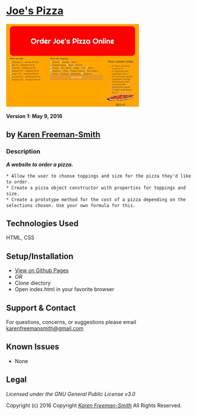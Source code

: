# [Joe's Pizza](http://karenfreemansmith.github.io/pizza)
![project screenshot](/img/screenshot.jpg)

__Version 1: May 9, 2016__
## by [Karen Freeman-Smith](http://karenfreemansmith.github.io)

### Description
__*A website to order a pizza.*__

    * Allow the user to choose toppings and size for the pizza they'd like to order.
    * Create a pizza object constructor with properties for toppings and size.
    * Create a prototype method for the cost of a pizza depending on the selections chosen. Use your own formula for this.

## Technologies Used
HTML, CSS

## Setup/Installation
* [View on Github Pages](https://karenfreemansmith.github.io/EpicIntroWk1-PetWebsite)
* _OR_
* Clone diectory 
* Open index.html in your favorite browser

## Support & Contact
For questions, concerns, or suggestions please email karenfreemansmith@gmail.com

## Known Issues
* None

## Legal
*Licensed under the GNU General Public License v3.0*

Copyright (c) 2016 Copyright _[Karen Freeman-Smith](https://karenfreemansmith.github.io)_ All Rights Reserved.
